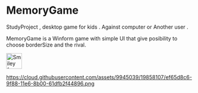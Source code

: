 # MemoryGame
StudyProject , desktop game for kids . Against computer or Another user .

MemoryGame is a Winform game with simple UI that give posibility to choose borderSize and the rival. 

<img src="https://cloud.githubusercontent.com/assets/9945039/19858107/ef65d8c6-9f88-11e6-8b00-61dfb2f44896.png" alt="Smiley face" height="42" width="42">


https://cloud.githubusercontent.com/assets/9945039/19858107/ef65d8c6-9f88-11e6-8b00-61dfb2f44896.png
